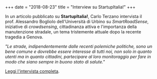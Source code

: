 +++
date = "2018-08-23"
title = "Interview su StartupItalia!"
+++

In un articolo pubblicato su **StartupItalia!**, Carlo Terzano intervista il prof.&nbsp;Alessandro Bogliolo dell'Università di Urbino su *SmartRoadSense*, iniziative di *crowdsensing*, cittadinanza attiva e l'importanza della manutenzione stradale, un tema tristemente attuale dopo la recente tragedia a Genova.

*"Le strade, indipendentemente dalle recenti polemiche politiche, sono un bene comune e dovrebbe essere interesse di tutti noi, non solo in quanto utenti ma in quanto cittadini, partecipare al loro monitoraggio per fare in modo che siano sempre in buono stato di salute."*

[Leggi l'intervista completa](http://impact.startupitalia.eu/2018/08/23/smartroadsense-app-rileva-usura-strade/).
